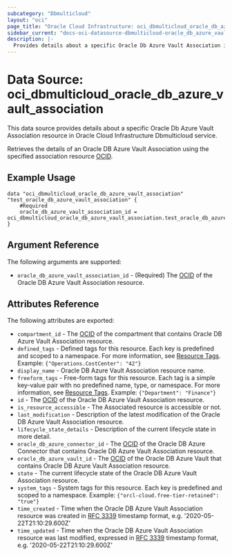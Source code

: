 ```yaml
---
subcategory: "Dbmulticloud"
layout: "oci"
page_title: "Oracle Cloud Infrastructure: oci_dbmulticloud_oracle_db_azure_vault_association"
sidebar_current: "docs-oci-datasource-dbmulticloud-oracle_db_azure_vault_association"
description: |-
  Provides details about a specific Oracle Db Azure Vault Association in Oracle Cloud Infrastructure Dbmulticloud service
---
```


# Data Source: oci_dbmulticloud_oracle_db_azure_vault_association
This data source provides details about a specific Oracle Db Azure Vault Association resource in Oracle Cloud Infrastructure Dbmulticloud service.

Retrieves the details of an Oracle DB Azure Vault Association using the specified association resource [OCID](https://docs.cloud.oracle.com/iaas/Content/General/Concepts/identifiers.htm).


## Example Usage

```hcl
data "oci_dbmulticloud_oracle_db_azure_vault_association" "test_oracle_db_azure_vault_association" {
	#Required
	oracle_db_azure_vault_association_id = oci_dbmulticloud_oracle_db_azure_vault_association.test_oracle_db_azure_vault_association.id
}
```

## Argument Reference

The following arguments are supported:

* `oracle_db_azure_vault_association_id` - (Required) The [OCID](https://docs.cloud.oracle.com/iaas/Content/General/Concepts/identifiers.htm) of the Oracle DB Azure Vault Association resource.


## Attributes Reference

The following attributes are exported:

* `compartment_id` - The [OCID](https://docs.cloud.oracle.com/iaas/Content/General/Concepts/identifiers.htm) of the compartment that contains Oracle DB Azure Vault Association resource.
* `defined_tags` - Defined tags for this resource. Each key is predefined and scoped to a namespace. For more information, see [Resource Tags](https://docs.cloud.oracle.com/iaas/Content/General/Concepts/resourcetags.htm).  Example: `{"Operations.CostCenter": "42"}` 
* `display_name` - Oracle DB Azure Vault Association resource name.
* `freeform_tags` - Free-form tags for this resource. Each tag is a simple key-value pair with no predefined name, type, or namespace. For more information, see [Resource Tags](https://docs.cloud.oracle.com/iaas/Content/General/Concepts/resourcetags.htm).  Example: `{"Department": "Finance"}` 
* `id` - The [OCID](https://docs.cloud.oracle.com/iaas/Content/General/Concepts/identifiers.htm) of the Oracle DB Azure Vault Association resource.
* `is_resource_accessible` - The Associated resource is accessible or not.
* `last_modification` - Description of the latest modification of the Oracle DB Azure Vault Association resource.
* `lifecycle_state_details` - Description of the current lifecycle state in more detail.
* `oracle_db_azure_connector_id` - The [OCID](https://docs.cloud.oracle.com/iaas/Content/General/Concepts/identifiers.htm) of the Oracle DB Azure Connector that contains Oracle DB Azure Vault Association resource.
* `oracle_db_azure_vault_id` - The [OCID](https://docs.cloud.oracle.com/iaas/Content/General/Concepts/identifiers.htm) of the Oracle DB Azure Vault that contains Oracle DB Azure Vault Association resource.
* `state` - The current lifecycle state of the Oracle DB Azure Vault Association resource.
* `system_tags` - System tags for this resource. Each key is predefined and scoped to a namespace.  Example: `{"orcl-cloud.free-tier-retained": "true"}` 
* `time_created` - Time when the Oracle DB Azure Vault Association resource was created in [RFC 3339](https://tools.ietf.org/html/rfc3339) timestamp format, e.g. '2020-05-22T21:10:29.600Z' 
* `time_updated` - Time when the Oracle DB Azure Vault Association resource was last modified, expressed in [RFC 3339](https://tools.ietf.org/html/rfc3339) timestamp format, e.g. '2020-05-22T21:10:29.600Z' 


